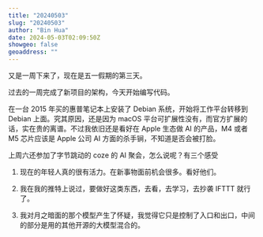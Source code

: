 ```yaml
---
title: "20240503"
slug: "20240503"
author: "Bin Hua"
date: 2024-05-03T02:09:50Z
showgeo: false
geoaddress: ""
---
```


又是一周下来了，现在是五一假期的第三天。

过去的一周完成了新项目的架构，今天开始编写代码。

在一台 2015 年买的惠普笔记本上安装了 Debian 系统，开始将工作平台转移到 Debian 上面。究其原因，还是因为 macOS 平台可扩展性没有，而官方扩展的话，实在贵的离谱。不过我依旧还是看好在 Apple 生态做 AI 的产品，M4 或者 M5 芯片应该是 Apple 公司 AI 方面的杀手锏，不知道是否会被打脸。

上周六还参加了字节跳动的 coze 的 AI 聚会，怎么说呢？有三个感受

1. 现在的年轻人真的很有活力。在新事物面前机会很多。看好他们。

2. 我在我的推特上说过，要做好这类东西，去看，去学习，去抄袭 IFTTT 就行了。

3. 我对月之暗面的那个模型产生了怀疑，我觉得它只是控制了入口和出口，中间的部分是用的其他开源的大模型混合的。